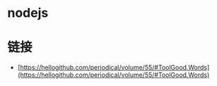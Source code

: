 # nodejs

# 链接
- [https://hellogithub.com/periodical/volume/55/#ToolGood.Words](https://hellogithub.com/periodical/volume/55/#ToolGood.Words)